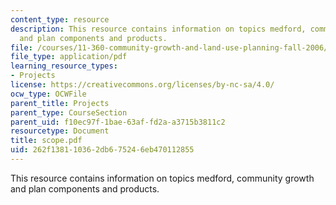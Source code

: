 ```yaml
---
content_type: resource
description: This resource contains information on topics medford, community growth
  and plan components and products.
file: /courses/11-360-community-growth-and-land-use-planning-fall-2006/262f138110362db675246eb470112855_scope.pdf
file_type: application/pdf
learning_resource_types:
- Projects
license: https://creativecommons.org/licenses/by-nc-sa/4.0/
ocw_type: OCWFile
parent_title: Projects
parent_type: CourseSection
parent_uid: f10ec97f-1bae-63af-fd2a-a3715b3811c2
resourcetype: Document
title: scope.pdf
uid: 262f1381-1036-2db6-7524-6eb470112855
---
```

This resource contains information on topics medford, community growth and plan components and products.